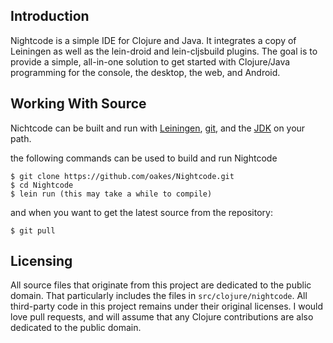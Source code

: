 ## Introduction

Nightcode is a simple IDE for Clojure and Java. It integrates a copy of Leiningen as well as the lein-droid and lein-cljsbuild plugins. The goal is to provide a simple, all-in-one solution to get started with Clojure/Java programming for the console, the desktop, the web, and Android.

## Working With Source

Nichtcode can be built and run with [Leiningen](http://leiningen.org/), [git](http://git-scm.com/), and the [JDK](http://www.oracle.com/technetwork/java/javase/downloads/jdk7-downloads-1880260.html) on your path.

the following commands can be used to build and run Nightcode

    $ git clone https://github.com/oakes/Nightcode.git
    $ cd Nightcode
    $ lein run (this may take a while to compile)

and when you want to get the latest source from the repository:

    $ git pull
    

## Licensing

All source files that originate from this project are dedicated to the public domain. That particularly includes the files in `src/clojure/nightcode`. All third-party code in this project remains under their original licenses. I would love pull requests, and will assume that any Clojure contributions are also dedicated to the public domain.
